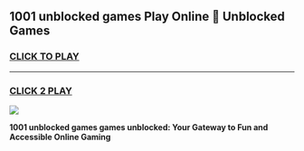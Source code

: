 
## 1001 unblocked games Play Online 👋 Unblocked Games
<h3>
<a href="https://premium.freeplayer.one?title=1001_unblocked_games&ref=19F">CLICK TO PLAY</a></h3>
<hr>

<h3>
<a href="https://premium.freeplayer.one?title=1001_unblocked_games&ref=19F">CLICK 2 PLAY</a>
  
</h3>

<a href="https://premium.freeplayer.one?title=1001_unblocked_games&ref=19F"><img src="https://clearcache.store/games.png"></a>


**1001 unblocked games games unblocked: Your Gateway to Fun and Accessible Online Gaming**
